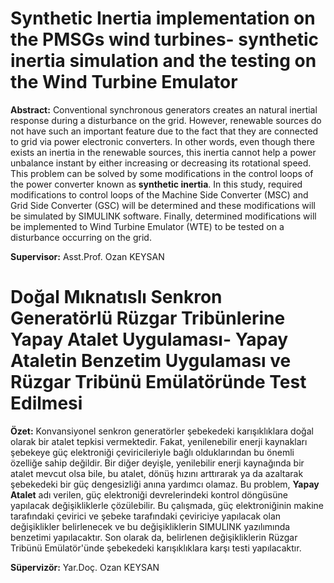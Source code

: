 # Synthetic Inertia implementation on the PMSGs wind turbines- synthetic inertia simulation and the testing on the Wind Turbine Emulator  #
**Abstract:** Conventional synchronous generators creates an natural inertial response during a disturbance on the grid. However, renewable sources do not have such an important feature due to the fact that they are connected to grid via power electronic converters. In other words, even though there exists an inertia in the renewable sources, this inertia cannot help a power unbalance instant by either increasing or decreasing its  rotational speed. This problem can be solved by some modifications in the control loops of the power converter known as  **synthetic inertia**. In this study, required modifications to control loops of the Machine Side Converter (MSC) and Grid Side Converter (GSC) will be determined and these modifications will be simulated by SIMULINK software. Finally, determined modifications will be implemented to Wind Turbine Emulator (WTE) to be tested on a disturbance occurring on the grid.  

**Supervisor:** Asst.Prof. Ozan KEYSAN

# Doğal Mıknatıslı Senkron Generatörlü Rüzgar Tribünlerine Yapay Atalet Uygulaması- Yapay Ataletin Benzetim Uygulaması ve Rüzgar Tribünü Emülatöründe Test Edilmesi #

**Özet:** Konvansiyonel senkron generatörler şebekedeki karışıklıklara doğal olarak bir atalet tepkisi vermektedir. Fakat, yenilenebilir enerji kaynakları şebekeye güç elektroniği çeviricileriyle bağlı olduklarından bu önemli özelliğe sahip değildir. Bir diğer deyişle, yenilebilir enerji kaynağında bir atalet mevcut olsa bile, bu atalet, dönüş hızını arttırarak ya da azaltarak şebekedeki bir güç dengesizliği anına yardımcı olamaz. Bu problem, **Yapay Atalet** adı verilen, güç elektroniği devrelerindeki kontrol döngüsüne yapılacak değişikliklerle çözülebilir. Bu çalışmada, güç elektroniğinin makine tarafındaki çevirici ve şebeke tarafındaki çeviriciye yapılacak olan değişiklikler belirlenecek ve bu değişikliklerin SIMULINK yazılımında benzetimi yapılacaktır. Son olarak da, belirlenen değişikliklerin Rüzgar Tribünü Emülatör'ünde şebekedeki karışıklıklara karşı testi yapılacaktır. 

**Süpervizör:** Yar.Doç. Ozan KEYSAN
